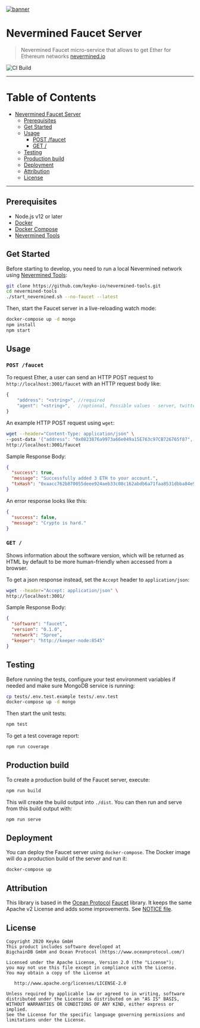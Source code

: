 [![banner](https://raw.githubusercontent.com/keyko-io/assets/master/images/logo/nevermined_logo_1.png)](https://nevermined.io)

# Nevermined Faucet Server

> Nevermined Faucet micro-service that allows to get Ether for Ethereum networks
> [nevermined.io](https://nevermined.io)

![CI Build](https://github.com/keyko-io/nevermined-faucet/workflows/Build/badge.svg)

---

Table of Contents
=================

   * [Nevermined Faucet Server](#nevermined-faucet-server)
      * [Prerequisites](#prerequisites)
      * [Get Started](#get-started)
      * [Usage](#usage)
         * [POST /faucet](#post-faucet)
         * [GET /](#get-)
      * [Testing](#testing)
      * [Production build](#production-build)
      * [Deployment](#deployment)
      * [Attribution](#attribution)
      * [License](#license)

---

## Prerequisites

- Node.js v12 or later
- [Docker](https://www.docker.com/get-started)
- [Docker Compose](https://docs.docker.com/compose/)
- [Nevermined Tools](https://github.com/keyko-io/nevermined-tools)

## Get Started

Before starting to develop, you need to run a local Nevermined network using [Nevermined Tools](https://github.com/keyko-io/nevermined-tools):

```bash
git clone https://github.com/keyko-io/nevermined-tools.git
cd nevermined-tools
./start_nevermined.sh --no-faucet --latest
```

Then, start the Faucet server in a live-reloading watch mode:

```bash
docker-compose up -d mongo
npm install
npm start
```

## Usage

### `POST /faucet`

To request Ether, a user can send an HTTP POST request to `http://localhost:3001/faucet` with an HTTP request body like:

```js
{
    "address": "<string>", //required
    "agent": "<string>",   //optional, Possible values - server, twitter, telegram, gitter
}
```

An example HTTP POST request using `wget`:

```bash
wget --header="Content-Type: application/json" \
--post-data '{"address": "0x0823876a9973a66e049a15E763c97CB726765f87", "agent": "twitter"}' \
http://localhost:3001/faucet
```

Sample Response Body:

```json
{
  "success": true,
  "message": "Successfully added 3 ETH to your account.",
  "txHash": "0xaacc762b870055deee924aeb33c08c162abdb6a71faa8531dbba84e985402b64"
}
```

An error response looks like this:

```json
{
  "success": false,
  "message": "Crypto is hard."
}
```

### `GET /`

Shows information about the software version, which will be returned as HTML by default to be more human-friendly when accessed from a browser.

To get a json response instead, set the `Accept` header to `application/json`:

```bash
wget --header="Accept: application/json" \
http://localhost:3001/
```

Sample Response Body:

```json
{
  "software": "faucet",
  "version": "0.1.0",
  "network": "Spree",
  "keeper": "http://keeper-node:8545"
}
```


## Testing

Before running the tests, configure your test environment variables if needed and make sure MongoDB service is running:

```bash
cp tests/.env.test.example tests/.env.test
docker-compose up -d mongo
```

Then start the unit tests:

```bash
npm test
```

To get a test coverage report:

```bash
npm run coverage
```

## Production build

To create a production build of the Faucet server, execute:

```bash
npm run build
```

This will create the build output into `./dist`. You can then run and serve from this build output with:

```bash
npm run serve
```

## Deployment

You can deploy the Faucet server using `docker-compose`. The Docker image will do a production build of the server and run it:

```bash
docker-compose up
```

## Attribution

This library is based in the [Ocean Protocol](https://oceanprotocol.com) [Faucet](https://github.com/oceanprotocol/faucet) library.
It keeps the same Apache v2 License and adds some improvements. See [NOTICE file](NOTICE).

## License

```
Copyright 2020 Keyko GmbH
This product includes software developed at
BigchainDB GmbH and Ocean Protocol (https://www.oceanprotocol.com/)

Licensed under the Apache License, Version 2.0 (the "License");
you may not use this file except in compliance with the License.
You may obtain a copy of the License at

   http://www.apache.org/licenses/LICENSE-2.0

Unless required by applicable law or agreed to in writing, software
distributed under the License is distributed on an "AS IS" BASIS,
WITHOUT WARRANTIES OR CONDITIONS OF ANY KIND, either express or implied.
See the License for the specific language governing permissions and
limitations under the License.
```
